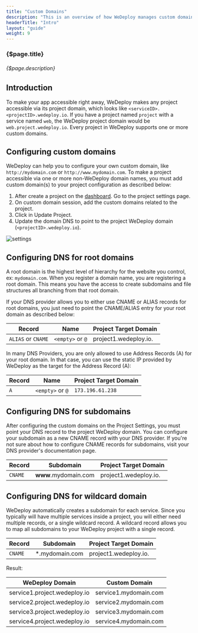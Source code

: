 ```yaml
---
title: "Custom Domains"
description: "This is an overview of how WeDeploy manages custom domains for your projects."
headerTitle: "Intro"
layout: "guide"
weight: 9
---
```


### {$page.title}

###### {$page.description}

<article id="1">

## Introduction

To make your app accessible right away, WeDeploy makes any project accessible via its project domain, which looks like `<serviceID>.<projectID>.wedeploy.io`. If you have a project named `project` with a service named `web`, the WeDeploy project domain would be `web.project.wedeploy.io`. Every project in WeDeploy supports one or more custom domains.

</article>

<article id="2">

## Configuring custom domains

WeDeploy can help you to configure your own custom domain, like `http://mydomain.com` or `http://www.mydomain.com`.
To make a project accessible via one or more non-WeDeploy domain names, you must add custom domain(s) to your project configuration as described below:

1. After create a project on the [dashboard](http://dashboard.wedeploy.com). Go to the project settings page.
2. On custom domain session, add the custom domains related to the project.
3. Click in Update Project.
4. Update the domain DNS to point to the project WeDeploy domain (`<projectID>.wedeploy.io`).

![settings](/images/docs/intro/custom-domains--settings.png)

</article>

<article id="3">

## Configuring DNS for root domains

A root domain is the highest level of hierarchy for the website you control, ex: `mydomain.com`. When you register a domain name, you are registering a root domain. This means you have the access to create subdomains and file structures all branching from that root domain.

If your DNS provider allows you to either use CNAME or ALIAS records for root domains, you just need to point the CNAME/ALIAS entry for your root domain as described below:

<div class="table-container">

| Record            | Name             | Project Target Domain |
| ----------------- | ---------------- | --------------------- |
| `ALIAS` or `CNAME`| `<empty>` or `@` | project1.wedeploy.io. |

</div>

In many DNS Providers, you are only allowed to use Address Records (A) for your root domain. In that case, you can use the static IP provided by WeDeploy as the target for the Address Record (A):

<div class="table-container">

| Record            | Name             | Project Target Domain |
| ----------------- | ---------------- | --------------------- |
| `A`               | `<empty>` or `@` | `173.196.61.238`      |

</div>

</article>

<article id="4">

## Configuring DNS for subdomains

After configuring the custom domains on the Project Settings, you must point your DNS record to the project WeDeploy domain. You can configure your subdomain as a new CNAME record with your DNS provider. If you're not sure about how to configure CNAME records for subdomains, visit your DNS provider's documentation page.

<div class="table-container">

| Record            | Subdomain            | Project Target Domain |
| ----------------- | -------------------- | --------------------- |
| `CNAME`           | **www**.mydomain.com | project1.wedeploy.io. |

</div>

</article>

<article id="5">

## Configuring DNS for wildcard domain

WeDeploy automatically creates a subdomain for each service. Since you typically will have multiple services inside a project, you will either need multiple records, or a single wildcard record. A wildcard record allows you to map all subdomains to your WeDeploy project with a single record.

<div class="table-container">

| Record            | Subdomain            | Project Target Domain |
| ----------------- | -------------------- | --------------------- |
| `CNAME`           | *.mydomain.com       | project1.wedeploy.io. |

</div>

Result:

<div class="table-container">

| WeDeploy Domain              | Custom Domain         |
| ---------------------------- | --------------------- |
| service1.project.wedeploy.io | service1.mydomain.com |
| service2.project.wedeploy.io | service2.mydomain.com |
| service3.project.wedeploy.io | service3.mydomain.com |
| service4.project.wedeploy.io | service4.mydomain.com |

</div>

</article>
